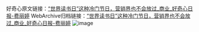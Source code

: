 好奇心原文链接：[“世界读书日”这种冷门节日，营销界也不会放过_商业_好奇心日报-费丽婷](https://www.qdaily.com/articles/8847.html)
WebArchive归档链接：[“世界读书日”这种冷门节日，营销界也不会放过_商业_好奇心日报-费丽婷](http://web.archive.org/web/20190623153548/https://www.qdaily.com/articles/8847.html)
![image](http://ww3.sinaimg.cn/large/007d5XDply1g3vdy3j8bgj30u02q21kx)